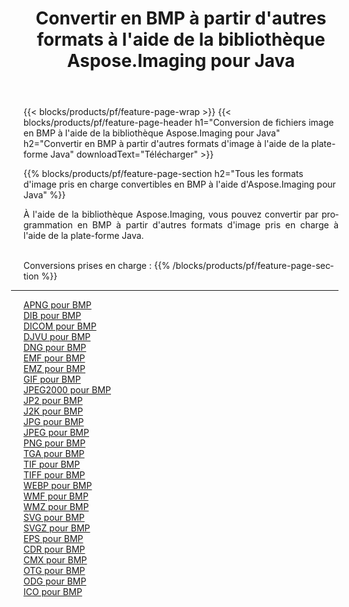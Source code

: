 ﻿---
title: Convertir en BMP à partir d'autres formats à l'aide de la bibliothèque Aspose.Imaging pour Java 
weight: 3920
url: /fr/java/conversion/to/bmp 
lang: fr
langdirlevel: 2
locales: zh-hans,ja,it,ru,de,es,fr,nl,id,lt,pl,pt,vi,tr,ko,zh-hant,ar,hi,th,sv,cs,uk,he
description: En utilisant Aspose.Imaging, vous pouvez convertir en BMP à partir d'autres formats en utilisant Java
---

{{< blocks/products/pf/feature-page-wrap >}}
{{< blocks/products/pf/feature-page-header h1="Conversion de fichiers image en BMP à l'aide de la bibliothèque Aspose.Imaging pour Java" h2="Convertir en BMP à partir d'autres formats d'image à l'aide de la plate-forme Java" downloadText="Télécharger" >}}


{{% blocks/products/pf/feature-page-section  h2="Tous les formats d'image pris en charge convertibles en BMP à l'aide d'Aspose.Imaging pour Java" %}}
<p align=justify>À l'aide de la bibliothèque Aspose.Imaging, vous pouvez convertir par programmation en BMP à partir d'autres formats d'image pris en charge à l'aide de la plate-forme Java.</p>
<br/>
Conversions prises en charge :
{{% /blocks/products/pf/feature-page-section %}}
<div class="container-fluid productfamilypage bg-gray">
    <div class="convertypes bg-gray agp-content section">
        <div class="container">
		<hr style="margin-left:-20px;"/>
		<div class="row other-converters">
		    <div class='col-md-2 other-converter remove-lp remove-rp'><a href="/imaging/fr/java/conversion/apng-to-bmp" >APNG pour BMP</a></div>
<div class='col-md-2 other-converter remove-lp remove-rp'><a href="/imaging/fr/java/conversion/dib-to-bmp" >DIB pour BMP</a></div>
<div class='col-md-2 other-converter remove-lp remove-rp'><a href="/imaging/fr/java/conversion/dicom-to-bmp" >DICOM pour BMP</a></div>
<div class='col-md-2 other-converter remove-lp remove-rp'><a href="/imaging/fr/java/conversion/djvu-to-bmp" >DJVU pour BMP</a></div>
<div class='col-md-2 other-converter remove-lp remove-rp'><a href="/imaging/fr/java/conversion/dng-to-bmp" >DNG pour BMP</a></div>
<div class='col-md-2 other-converter remove-lp remove-rp'><a href="/imaging/fr/java/conversion/emf-to-bmp" >EMF pour BMP</a></div>
<div class='col-md-2 other-converter remove-lp remove-rp'><a href="/imaging/fr/java/conversion/emz-to-bmp" >EMZ pour BMP</a></div>
<div class='col-md-2 other-converter remove-lp remove-rp'><a href="/imaging/fr/java/conversion/gif-to-bmp" >GIF pour BMP</a></div>
<div class='col-md-2 other-converter remove-lp remove-rp'><a href="/imaging/fr/java/conversion/jpeg2000-to-bmp" >JPEG2000 pour BMP</a></div>
<div class='col-md-2 other-converter remove-lp remove-rp'><a href="/imaging/fr/java/conversion/jp2-to-bmp" >JP2 pour BMP</a></div>
<div class='col-md-2 other-converter remove-lp remove-rp'><a href="/imaging/fr/java/conversion/j2k-to-bmp" >J2K pour BMP</a></div>
<div class='col-md-2 other-converter remove-lp remove-rp'><a href="/imaging/fr/java/conversion/jpg-to-bmp" >JPG pour BMP</a></div>
<div class='col-md-2 other-converter remove-lp remove-rp'><a href="/imaging/fr/java/conversion/jpeg-to-bmp" >JPEG pour BMP</a></div>
<div class='col-md-2 other-converter remove-lp remove-rp'><a href="/imaging/fr/java/conversion/png-to-bmp" >PNG pour BMP</a></div>
<div class='col-md-2 other-converter remove-lp remove-rp'><a href="/imaging/fr/java/conversion/tga-to-bmp" >TGA pour BMP</a></div>
<div class='col-md-2 other-converter remove-lp remove-rp'><a href="/imaging/fr/java/conversion/tif-to-bmp" >TIF pour BMP</a></div>
<div class='col-md-2 other-converter remove-lp remove-rp'><a href="/imaging/fr/java/conversion/tiff-to-bmp" >TIFF pour BMP</a></div>
<div class='col-md-2 other-converter remove-lp remove-rp'><a href="/imaging/fr/java/conversion/webp-to-bmp" >WEBP pour BMP</a></div>
<div class='col-md-2 other-converter remove-lp remove-rp'><a href="/imaging/fr/java/conversion/wmf-to-bmp" >WMF pour BMP</a></div>
<div class='col-md-2 other-converter remove-lp remove-rp'><a href="/imaging/fr/java/conversion/wmz-to-bmp" >WMZ pour BMP</a></div>
<div class='col-md-2 other-converter remove-lp remove-rp'><a href="/imaging/fr/java/conversion/svg-to-bmp" >SVG pour BMP</a></div>
<div class='col-md-2 other-converter remove-lp remove-rp'><a href="/imaging/fr/java/conversion/svgz-to-bmp" >SVGZ pour BMP</a></div>
<div class='col-md-2 other-converter remove-lp remove-rp'><a href="/imaging/fr/java/conversion/eps-to-bmp" >EPS pour BMP</a></div>
<div class='col-md-2 other-converter remove-lp remove-rp'><a href="/imaging/fr/java/conversion/cdr-to-bmp" >CDR pour BMP</a></div>
<div class='col-md-2 other-converter remove-lp remove-rp'><a href="/imaging/fr/java/conversion/cmx-to-bmp" >CMX pour BMP</a></div>
<div class='col-md-2 other-converter remove-lp remove-rp'><a href="/imaging/fr/java/conversion/otg-to-bmp" >OTG pour BMP</a></div>
<div class='col-md-2 other-converter remove-lp remove-rp'><a href="/imaging/fr/java/conversion/odg-to-bmp" >ODG pour BMP</a></div>
<div class='col-md-2 other-converter remove-lp remove-rp'><a href="/imaging/fr/java/conversion/ico-to-bmp" >ICO pour BMP</a></div>
                </div>
        </div>
    </div>
</div>
<br/>

